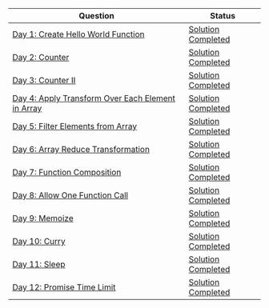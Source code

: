 
|Question|Status|
|-|-|
|[Day 1: Create Hello World Function](https://leetcode.com/problems/create-hello-world-function/) | [Solution Completed](./Day%201/) |
|[Day 2: Counter](https://leetcode.com/problems/counter/) | [Solution Completed](./Day%202/) |
|[Day 3: Counter II](https://leetcode.com/problems/counter-ii/) | [Solution Completed](./Day%203/) |
|[Day 4: Apply Transform Over Each Element in Array](https://leetcode.com/problems/apply-transform-over-each-element-in-array/) | [Solution Completed](./Day%204/) |
|[Day 5: Filter Elements from Array](https://leetcode.com/problems/filter-elements-from-array/) | [Solution Completed](./Day%205/) |
|[Day 6: Array Reduce Transformation](https://leetcode.com/problems/array-reduce-transformation/) | [Solution Completed](./Day%206/) |
|[Day 7: Function Composition](https://leetcode.com/problems/function-composition/) | [Solution Completed](./Day%207/) |
|[Day 8: Allow One Function Call](https://leetcode.com/problems/allow-one-function-call/) | [Solution Completed](./Day%208/) |
|[Day 9: Memoize](https://leetcode.com/problems/memoize/) | [Solution Completed](./Day%209/) |
|[Day 10: Curry](https://leetcode.com/problems/curry/) | [Solution Completed](./Day%2010/) |
|[Day 11: Sleep](https://leetcode.com/problems/sleep/description/) | [Solution Completed](./Day%2011/) |
|[Day 12: Promise Time Limit](https://leetcode.com/problems/promise-time-limit/) | [Solution Completed](./Day%2012/) |